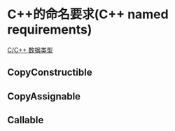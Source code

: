 # C++的命名要求(C++ named requirements)

[C/C++ 数据类型](https://en.cppreference.com/w/cpp/named_req)

## CopyConstructible

## CopyAssignable

## Callable
